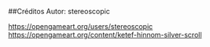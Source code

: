 ##Créditos
Autor: stereoscopic

https://opengameart.org/users/stereoscopic
https://opengameart.org/content/ketef-hinnom-silver-scroll

